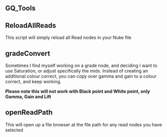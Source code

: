 ## GQ_Tools



## ReloadAllReads

This script will simply reload all Read nodes in your Nuke file

## gradeConvert

Sometimes I find myself working on a grade node, and deciding I want to use Saturation, or adjust specifically the mids. Instead of creating an additional colour correct, you can copy over gamma and gain to a colour correct, and keep working.

**Please note this will not work with Black point and White point, only Gamma, Gain and Lift**

## openReadPath

This will open up a file browser at the file path for any read nodes you have selected
